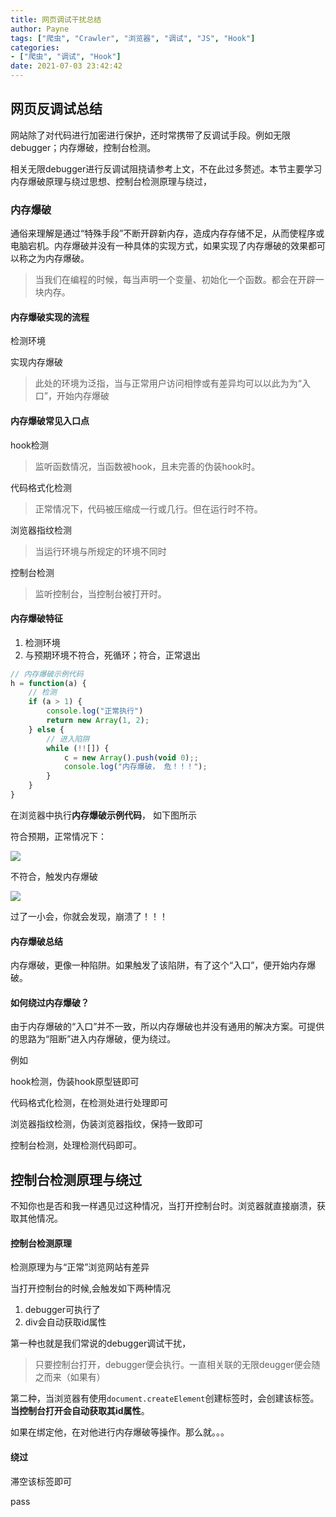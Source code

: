 ```yaml
---
title: 网页调试干扰总结
author: Payne
tags: ["爬虫", "Crawler", "浏览器", "调试", "JS", "Hook"]
categories:
- ["爬虫", "调试", "Hook"]
date: 2021-07-03 23:42:42
---
```



## 网页反调试总结

网站除了对代码进行加密进行保护，还时常携带了反调试手段。例如无限debugger；内存爆破，控制台检测。

相关无限debugger进行反调试阻挠请参考上文，不在此过多赘述。本节主要学习内存爆破原理与绕过思想、控制台检测原理与绕过，
<!--more-->
### 内存爆破

通俗来理解是通过“特殊手段”不断开辟新内存，造成内存存储不足，从而使程序或电脑宕机。内存爆破并没有一种具体的实现方式，如果实现了内存爆破的效果都可以称之为内存爆破。

> 当我们在编程的时候，每当声明一个变量、初始化一个函数。都会在开辟一块内存。

#### 内存爆破实现的流程

检测环境

实现内存爆破

> 此处的环境为泛指，当与正常用户访问相悖或有差异均可以以此为为“入口”，开始内存爆破

#### 内存爆破常见入口点

hook检测

> 监听函数情况，当函数被hook，且未完善的伪装hook时。

代码格式化检测

> 正常情况下，代码被压缩成一行或几行。但在运行时不符。

浏览器指纹检测

> 当运行环境与所规定的环境不同时

控制台检测

> 监听控制台，当控制台被打开时。

#### 内存爆破特征

1. 检测环境
2. 与预期环境不符合，死循环；符合，正常退出

```js
// 内存爆破示例代码
h = function(a) {
    // 检测
    if (a > 1) {
        console.log("正常执行")
        return new Array(1, 2);
    } else {
      	// 进入陷阱
        while (!![]) {
            c = new Array().push(void 0);;
            console.log("内存爆破， 危！！！");
        }
    }
}
```

在浏览器中执行**内存爆破示例代码**， 如下图所示

符合预期，正常情况下：

![](https://tva1.sinaimg.cn/large/008i3skNgy1gs44y083cmj310o0pm75b.jpg)

不符合，触发内存爆破

![](https://tva1.sinaimg.cn/large/008i3skNgy1gs450veqckj31lk0u0n1b.jpg)

过了一小会，你就会发现，崩溃了！！！

#### 内存爆破总结

内存爆破，更像一种陷阱。如果触发了该陷阱，有了这个“入口”，便开始内存爆破。

#### 如何绕过内存爆破？

由于内存爆破的“入口”并不一致，所以内存爆破也并没有通用的解决方案。可提供的思路为“阻断”进入内存爆破，便为绕过。

例如

hook检测，伪装hook原型链即可

代码格式化检测，在检测处进行处理即可

浏览器指纹检测，伪装浏览器指纹，保持一致即可

控制台检测，处理检测代码即可。

## 控制台检测原理与绕过

不知你也是否和我一样遇见过这种情况，当打开控制台时。浏览器就直接崩溃，获取其他情况。

#### 控制台检测原理

检测原理为与“正常”浏览网站有差异

当打开控制台的时候,会触发如下两种情况

1. debugger可执行了
2. div会自动获取id属性

第一种也就是我们常说的debugger调试干扰，

> 只要控制台打开，debugger便会执行。一直相关联的无限deugger便会随之而来（如果有）

第二种，当浏览器有使用`document.createElement`创建标签时，会创建该标签。**当控制台打开会自动获取其id属性**。

如果在绑定他，在对他进行内存爆破等操作。那么就。。。

#### 绕过

滞空该标签即可



pass
